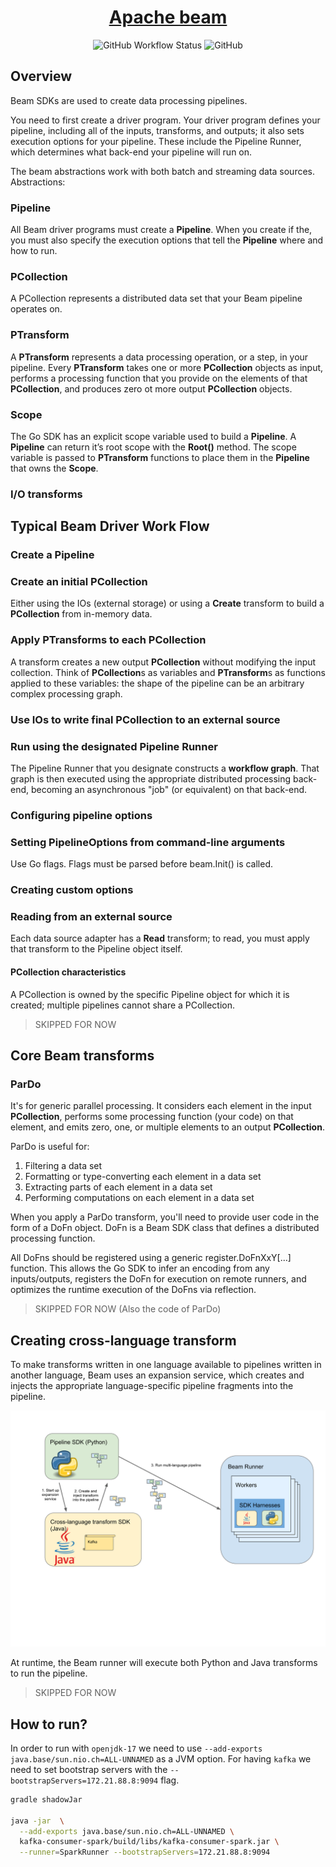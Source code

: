 
<h1 align="center">
  <a href="https://github.com/apache/beam/">Apache beam</a>
</h1>

<p align="center">
  <img alt="GitHub Workflow Status" src="https://img.shields.io/github/workflow/status/1995parham-learning/beam/test?style=for-the-badge">
  <img alt="GitHub" src="https://img.shields.io/github/license/aut-cic/internet?logo=gnu&style=for-the-badge">
</p>

## Overview

Beam SDKs are used to create data processing pipelines.

You need to first create a driver program. Your driver program defines your pipeline,
including all of the inputs,
transforms, and outputs; it also sets execution options for your pipeline.
These include the Pipeline Runner, which
determines what back-end your pipeline will run on.

The beam abstractions work with both batch and streaming data sources. Abstractions:

### Pipeline

All Beam driver programs must create a **Pipeline**. When you create if the,
you must also specify the execution options
that tell the **Pipeline** where and how to run.

### PCollection

A PCollection represents a distributed data set that your
Beam pipeline operates on.

### PTransform

A **PTransform** represents a data processing operation, or a step, in your pipeline.
Every **PTransform** takes one or
more **PCollection** objects as input, performs a processing function that
you provide on the elements of that
**PCollection**, and produces zero ot more output **PCollection** objects.

### Scope

The Go SDK has an explicit scope variable used to build a **Pipeline**.
A **Pipeline** can return it’s root scope with
the **Root()** method. The scope variable is passed to **PTransform**
functions to place them in the **Pipeline** that
owns the **Scope**.

### I/O transforms

## Typical Beam Driver Work Flow

### Create a Pipeline

### Create an initial PCollection

Either using the IOs (external storage) or using a **Create**
transform to build a **PCollection** from in-memory data.

### Apply PTransforms to each PCollection

A transform creates a new output **PCollection** without modifying the input collection.
Think of **PCollection**s as
variables and **PTransform**s as functions applied to these variables:
the shape of the pipeline can be an arbitrary
complex processing graph.

### Use IOs to write final PCollection to an external source

### Run using the designated Pipeline Runner

The Pipeline Runner that you designate constructs a **workflow graph**.
That graph is then executed using the appropriate
distributed processing back-end,
becoming an asynchronous "job" (or equivalent) on that back-end.

### Configuring pipeline options

### Setting PipelineOptions from command-line arguments

Use Go flags. Flags must be parsed before beam.Init() is called.

### Creating custom options

### Reading from an external source

Each data source adapter has a **Read** transform;
to read, you must apply that transform to the Pipeline object itself.

#### PCollection characteristics

A PCollection is owned by the specific Pipeline object for
which it is created; multiple pipelines cannot share a
PCollection.

> SKIPPED FOR NOW

## Core Beam transforms

### ParDo

It's for generic parallel processing.
It considers each element in the input **PCollection**, performs some processing
function (your code) on that element,
and emits zero, one, or multiple elements to an output **PCollection**.

ParDo is useful for:

1. Filtering a data set
2. Formatting or type-converting each element in a data set
3. Extracting parts of each element in a data set
4. Performing computations on each element in a data set

When you apply a ParDo transform, you'll need to provide user
code in the form of a DoFn object. DoFn is a Beam SDK
class that defines a distributed processing function.

All DoFns should be registered using a generic register.DoFnXxY[...]
function. This allows
the Go SDK to infer an
encoding from any inputs/outputs,
registers the DoFn for execution on remote runners, and optimizes the runtime
execution of the DoFns via reflection.

> SKIPPED FOR NOW (Also the code of ParDo)

## Creating cross-language transform

To make transforms written in one language available to pipelines written
in another language,
Beam uses an expansion service, which creates and
injects the appropriate language-specific pipeline fragments into the pipeline.

![multi-language-pipelines-diagram](./multi-language-pipelines-diagram.svg)

At runtime, the Beam runner will execute both Python and
Java transforms to run the pipeline.

> SKIPPED FOR NOW

## How to run?

In order to run with `openjdk-17` we need to use `--add-exports java.base/sun.nio.ch=ALL-UNNAMED` as a JVM option.
For having `kafka` we need to set bootstrap servers with the `--bootstrapServers=172.21.88.8:9094` flag.

```bash
gradle shadowJar

java -jar  \
  --add-exports java.base/sun.nio.ch=ALL-UNNAMED \
  kafka-consumer-spark/build/libs/kafka-consumer-spark.jar \
  --runner=SparkRunner --bootstrapServers=172.21.88.8:9094
```

